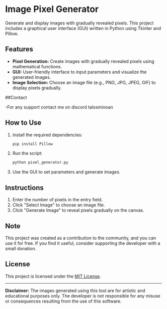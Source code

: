 # Image Pixel Generator

Generate and display images with gradually revealed pixels. This project includes a graphical user interface (GUI) written in Python using Tkinter and Pillow.

## Features

- **Pixel Generation:** Create images with gradually revealed pixels using mathematical functions.
- **GUI:** User-friendly interface to input parameters and visualize the generated images.
- **Image Selection:** Choose an image file (e.g., PNG, JPG, JPEG, GIF) to display pixels gradually.


##Contact

-For any support contact me on discord talosminoan

## How to Use

1. Install the required dependencies:
    ```bash
    pip install Pillow
    ```

2. Run the script:
    ```bash
    python pixel_generator.py
    ```

3. Use the GUI to set parameters and generate images.

## Instructions

1. Enter the number of pixels in the entry field.
2. Click "Select Image" to choose an image file.
3. Click "Generate Image" to reveal pixels gradually on the canvas.

## Note

This project was created as a contribution to the community, and you can use it for free. If you find it useful, consider supporting the developer with a small donation.

## License

This project is licensed under the [MIT License](LICENSE).

---

**Disclaimer:** The images generated using this tool are for artistic and educational purposes only. The developer is not responsible for any misuse or consequences resulting from the use of this software.
